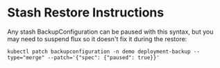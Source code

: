 # Stash Restore Instructions
Any stash BackupConfiguration can be paused with this syntax, but you may need to suspend flux so it doesn't fix it during the restore:
```
kubectl patch backupconfiguration -n demo deployment-backup --type="merge" --patch='{"spec": {"paused": true}}'
```
